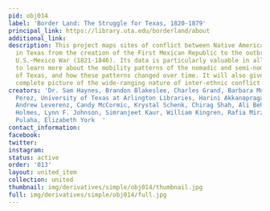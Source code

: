 ```yaml
---
pid: obj014
label: 'Border Land: The Struggle for Texas, 1820-1879'
principal_link: https://library.uta.edu/borderland/about
additional_link: 
description: This project maps sites of conflict between Native Americans and Euro-Americans
  in Texas from the creation of the First Mexican Republic to the outbreak of the
  U.S.-Mexico War (1821-1846). Its data is particularly valuable in allowing researchers
  to learn more about the mobility patterns of the nomadic and semi-nomadic tribes
  of Texas, and how these patterns changed over time. It will also give us a more
  complete picture of the wide-ranging nature of inter-ethnic conflict in Texas.
creators: 'Dr. Sam Haynes, Brandon Blakeslee, Charles Grand, Barbara Moore, Elias
  Perez, University of Texas at Arlington Libraries, Harini Akkanapragada, Ben Huseman,
  Andrew Leverenz, Candy McCormic, Krystal Schenk, Chirag Shah, Ali Behseresht, Ramona
  Holmes, Lynn F. Johnson, Simranjeet Kaur, William Kingren, Rafia Mirza, Sarbajeet
  Pulaha, Elizabeth York  '
contact_information: 
facebook: 
twitter: 
instagram: 
status: active
order: '013'
layout: united_item
collection: united
thumbnail: img/derivatives/simple/obj014/thumbnail.jpg
full: img/derivatives/simple/obj014/full.jpg
---
```


